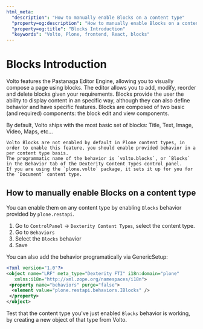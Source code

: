 ```yaml
---
html_meta:
  "description": "How to manually enable Blocks on a content type"
  "property=og:description": "How to manually enable Blocks on a content type"
  "property=og:title": "Blocks Introduction"
  "keywords": "Volto, Plone, frontend, React, blocks"
---
```


# Blocks Introduction

Volto features the Pastanaga Editor Engine, allowing you to visually compose a page using blocks.
The editor allows you to add, modify, reorder and delete blocks given your requirements.
Blocks provide the user the ability to display content in an specific way, although they can also define behavior and have specific features.
Blocks are composed of two basic (and required) components: the block edit and view components.

By default, Volto ships with the most basic set of blocks: Title, Text, Image, Video, Maps, etc...

```{note}
Volto Blocks are not enabled by default in Plone content types, in order to enable this feature, you should enable provided behavior in a per content type basis.
The programmatic name of the behavior is `volto.blocks`, or `Blocks` in the Behavior tab of the Dexterity Content Types control panel.
If you are using the `plone.volto` package, it sets it up for you for the `Document` content type.
```

## How to manually enable Blocks on a content type

You can enable them on any content type by enabling `Blocks` behavior provided by `plone.restapi`.

1. Go to `ControlPanel` -> `Dexterity Content Types`, select the content type.
2. Go to `Behaviors`
3. Select the `Blocks` behavior
4. Save

You can also add the behavior programatically via GenericSetup:

```xml
<?xml version="1.0"?>
<object name="LRF" meta_type="Dexterity FTI" i18n:domain="plone"
   xmlns:i18n="http://xml.zope.org/namespaces/i18n">
 <property name="behaviors" purge="false">
  <element value="plone.restapi.behaviors.IBlocks" />
 </property>
</object>
```

Test that the content type you've just enabled `Blocks` behavior is working, by creating a new object of that type from Volto.
